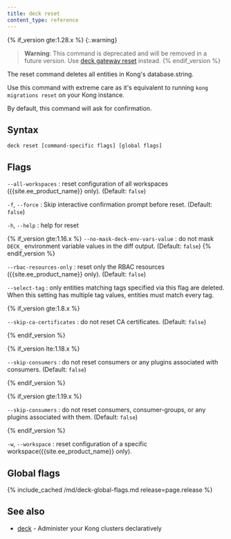 ```yaml
---
title: deck reset
content_type: reference
---
```


{% if_version gte:1.28.x %}
{:.warning}
> **Warning**: This command is deprecated and will be removed in a future version.
Use [deck gateway reset](/deck/{{page.release}}/reference/deck_gateway_reset/) instead.
{% endif_version %}

The reset command deletes all entities in Kong's database.string.

Use this command with extreme care as it's equivalent to running
`kong migrations reset` on your Kong instance.

By default, this command will ask for confirmation.

## Syntax

```
deck reset [command-specific flags] [global flags]
```

## Flags

`--all-workspaces`
:  reset configuration of all workspaces ({{site.ee_product_name}} only). (Default: `false`)

`-f`, `--force`
:  Skip interactive confirmation prompt before reset. (Default: `false`)

`-h`, `--help`
:  help for reset 

{% if_version gte:1.16.x %}
`--no-mask-deck-env-vars-value`
:  do not mask `DECK_` environment variable values in the diff output. (Default: `false`)
{% endif_version %}

`--rbac-resources-only`
:  reset only the RBAC resources ({{site.ee_product_name}} only). (Default: `false`)

`--select-tag`
:  only entities matching tags specified via this flag are deleted.
When this setting has multiple tag values, entities must match every tag.

{% if_version gte:1.8.x %}

`--skip-ca-certificates`
:  do not reset CA certificates. (Default: `false`)

{% endif_version %}

{% if_version lte:1.18.x %}

`--skip-consumers`
:  do not reset consumers or any plugins associated with consumers. (Default: `false`)

{% endif_version %}

{% if_version gte:1.19.x %}

`--skip-consumers`
:   do not reset consumers, consumer-groups, or any plugins associated with them. (Default: `false`)

{% endif_version %}

`-w`, `--workspace`
:  reset configuration of a specific workspace({{site.ee_product_name}} only).

## Global flags

{% include_cached /md/deck-global-flags.md release=page.release %}

## See also

* [deck](/deck/{{page.release}}/reference/deck/)	 - Administer your Kong clusters declaratively
